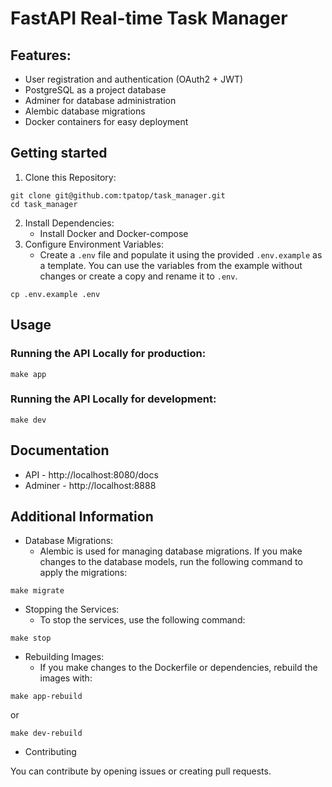 # FastAPI Real-time Task Manager

## Features:
* User registration and authentication (OAuth2 + JWT)
* PostgreSQL as a project database
* Adminer for database administration
* Alembic database migrations
* Docker containers for easy deployment

## Getting started
1. Clone this Repository:
```
git clone git@github.com:tpatop/task_manager.git
cd task_manager
```
2. Install Dependencies:
   * Install Docker and Docker-compose
3. Configure Environment Variables:
   * Create a `.env` file and populate it using the provided `.env.example` as a template. You can use the variables from the example without changes or create a copy and rename it to `.env`.
```
cp .env.example .env
```

## Usage
### Running the API Locally for production:
```
make app
```

### Running the API Locally for development:
```
make dev
```

## Documentation
* API - http://localhost:8080/docs
* Adminer - http://localhost:8888

## Additional Information

* Database Migrations:
  * Alembic is used for managing database migrations. If you make changes to the database models, run the following command to apply the migrations:
```
make migrate
```

* Stopping the Services:
    * To stop the services, use the following command:

```
make stop
```

* Rebuilding Images:
    * If you make changes to the Dockerfile or dependencies, rebuild the images with:
```
make app-rebuild
```
or
```
make dev-rebuild
```

* Contributing

You can contribute by opening issues or creating pull requests.
